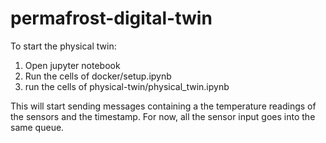 # permafrost-digital-twin

To start the physical twin:

1. Open jupyter notebook
2. Run the cells of docker/setup.ipynb
3. run the cells of physical-twin/physical_twin.ipynb

This will start sending messages containing a the temperature readings of the sensors and the timestamp. For now, all the sensor input goes into the same queue.

